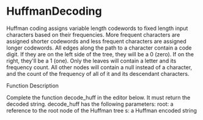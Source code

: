 # HuffmanDecoding
Huffman coding assigns variable length codewords to fixed length input characters based on their frequencies. More frequent characters are assigned shorter codewords and less frequent characters are assigned longer codewords. All edges along the path to a character contain a code digit. If they are on the left side of the tree, they will be a 0 (zero). If on the right, they'll be a 1 (one). Only the leaves will contain a letter and its frequency count. All other nodes will contain a null instead of a character, and the count of the frequency of all of it and its descendant characters.


Function Description

Complete the function decode_huff in the editor below. It must return the decoded string.
decode_huff has the following parameters:
root: a reference to the root node of the Huffman tree
s: a Huffman encoded string
